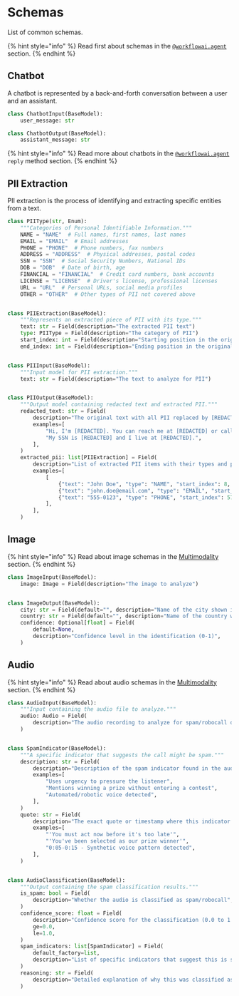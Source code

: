 # Schemas

List of common schemas.

{% hint style="info" %}
Read first about schemas in the [`@workflowai.agent`](/docs/sdk/python/agent.md#schema-input-output) section.
{% endhint %}

## Chatbot

A chatbot is represented by a back-and-forth conversation between a user and an assistant.

```python
class ChatbotInput(BaseModel):
    user_message: str

class ChatbotOutput(BaseModel):
    assistant_message: str
```

{% hint style="info" %}
Read more about chatbots in the [`@workflowai.agent`](/docs/sdk/python/agent.md#reply-to-a-run) `reply` method section.
{% endhint %}

## PII Extraction

PII extraction is the process of identifying and extracting specific entities from a text.

```python
class PIIType(str, Enum):
    """Categories of Personal Identifiable Information."""
    NAME = "NAME"  # Full names, first names, last names
    EMAIL = "EMAIL"  # Email addresses
    PHONE = "PHONE"  # Phone numbers, fax numbers
    ADDRESS = "ADDRESS"  # Physical addresses, postal codes
    SSN = "SSN"  # Social Security Numbers, National IDs
    DOB = "DOB"  # Date of birth, age
    FINANCIAL = "FINANCIAL"  # Credit card numbers, bank accounts
    LICENSE = "LICENSE"  # Driver's license, professional licenses
    URL = "URL"  # Personal URLs, social media profiles
    OTHER = "OTHER"  # Other types of PII not covered above


class PIIExtraction(BaseModel):
    """Represents an extracted piece of PII with its type."""
    text: str = Field(description="The extracted PII text")
    type: PIIType = Field(description="The category of PII")
    start_index: int = Field(description="Starting position in the original text")
    end_index: int = Field(description="Ending position in the original text")


class PIIInput(BaseModel):
    """Input model for PII extraction."""
    text: str = Field(description="The text to analyze for PII")


class PIIOutput(BaseModel):
    """Output model containing redacted text and extracted PII."""
    redacted_text: str = Field(
        description="The original text with all PII replaced by [REDACTED]",
        examples=[
            "Hi, I'm [REDACTED]. You can reach me at [REDACTED] or call [REDACTED]. "
            "My SSN is [REDACTED] and I live at [REDACTED].",
        ],
    )
    extracted_pii: list[PIIExtraction] = Field(
        description="List of extracted PII items with their types and positions",
        examples=[
            [
                {"text": "John Doe", "type": "NAME", "start_index": 8, "end_index": 16},
                {"text": "john.doe@email.com", "type": "EMAIL", "start_index": 30, "end_index": 47},
                {"text": "555-0123", "type": "PHONE", "start_index": 57, "end_index": 65},
            ],
        ],
    )
```

## Image

{% hint style="info" %}
Read about image schemas in the [Multimodality](/docs/sdk/python/multimodality.md#images) section.
{% endhint %}

```python
class ImageInput(BaseModel):
    image: Image = Field(description="The image to analyze")


class ImageOutput(BaseModel):
    city: str = Field(default="", description="Name of the city shown in the image")
    country: str = Field(default="", description="Name of the country where the city is located")
    confidence: Optional[float] = Field(
        default=None,
        description="Confidence level in the identification (0-1)",
    )
```

## Audio

{% hint style="info" %}
Read about audio schemas in the [Multimodality](/docs/sdk/python/multimodality.md#audio) section.
{% endhint %}

```python
class AudioInput(BaseModel):
    """Input containing the audio file to analyze."""
    audio: Audio = Field(
        description="The audio recording to analyze for spam/robocall detection",
    )


class SpamIndicator(BaseModel):
    """A specific indicator that suggests the call might be spam."""
    description: str = Field(
        description="Description of the spam indicator found in the audio",
        examples=[
            "Uses urgency to pressure the listener",
            "Mentions winning a prize without entering a contest",
            "Automated/robotic voice detected",
        ],
    )
    quote: str = Field(
        description="The exact quote or timestamp where this indicator appears",
        examples=[
            "'You must act now before it's too late'",
            "'You've been selected as our prize winner'",
            "0:05-0:15 - Synthetic voice pattern detected",
        ],
    )


class AudioClassification(BaseModel):
    """Output containing the spam classification results."""
    is_spam: bool = Field(
        description="Whether the audio is classified as spam/robocall",
    )
    confidence_score: float = Field(
        description="Confidence score for the classification (0.0 to 1.0)",
        ge=0.0,
        le=1.0,
    )
    spam_indicators: list[SpamIndicator] = Field(
        default_factory=list,
        description="List of specific indicators that suggest this is spam",
    )
    reasoning: str = Field(
        description="Detailed explanation of why this was classified as spam or legitimate",
    )
```